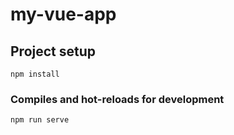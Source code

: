 # my-vue-app

## Project setup
```
npm install
```

### Compiles and hot-reloads for development
```
npm run serve
```

